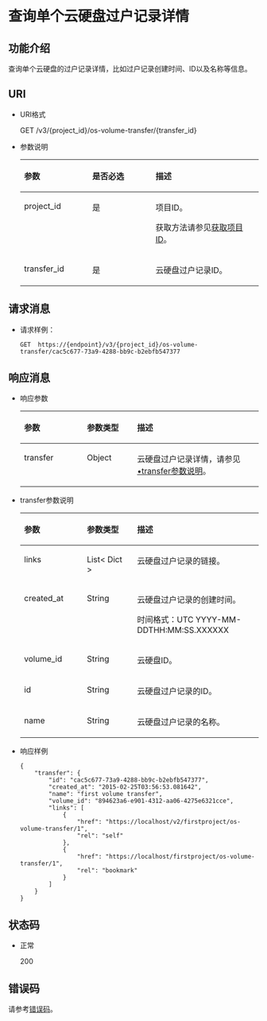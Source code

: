 # 查询单个云硬盘过户记录详情<a name="evs_04_3072"></a>

## 功能介绍<a name="zh-cn_topic_0092902035_section44805042171914"></a>

查询单个云硬盘的过户记录详情，比如过户记录创建时间、ID以及名称等信息。

## URI<a name="zh-cn_topic_0092887872_section21748494171940"></a>

-   URI格式

    GET /v3/\{project\_id\}/os-volume-transfer/\{transfer\_id\}

-   参数说明

    <a name="table5162674110529"></a>
    <table><thead align="left"><tr id="row4741724810529"><th class="cellrowborder" valign="top" width="28.57%" id="mcps1.1.4.1.1"><p id="p1559190910529"><a name="p1559190910529"></a><a name="p1559190910529"></a>参数</p>
    </th>
    <th class="cellrowborder" valign="top" width="26.529999999999998%" id="mcps1.1.4.1.2"><p id="p5498513910529"><a name="p5498513910529"></a><a name="p5498513910529"></a>是否必选</p>
    </th>
    <th class="cellrowborder" valign="top" width="44.9%" id="mcps1.1.4.1.3"><p id="p2461124910529"><a name="p2461124910529"></a><a name="p2461124910529"></a>描述</p>
    </th>
    </tr>
    </thead>
    <tbody><tr id="row4735411910529"><td class="cellrowborder" valign="top" width="28.57%" headers="mcps1.1.4.1.1 "><p id="p1047843010529"><a name="p1047843010529"></a><a name="p1047843010529"></a>project_id</p>
    </td>
    <td class="cellrowborder" valign="top" width="26.529999999999998%" headers="mcps1.1.4.1.2 "><p id="p4344649310529"><a name="p4344649310529"></a><a name="p4344649310529"></a>是</p>
    </td>
    <td class="cellrowborder" valign="top" width="44.9%" headers="mcps1.1.4.1.3 "><p id="p2950506910529"><a name="p2950506910529"></a><a name="p2950506910529"></a>项目ID。</p>
    <p id="p55811451337"><a name="p55811451337"></a><a name="p55811451337"></a>获取方法请参见<a href="获取项目ID.md">获取项目ID</a>。</p>
    </td>
    </tr>
    <tr id="row22943135111210"><td class="cellrowborder" valign="top" width="28.57%" headers="mcps1.1.4.1.1 "><p id="p53024664151925"><a name="p53024664151925"></a><a name="p53024664151925"></a>transfer_id</p>
    </td>
    <td class="cellrowborder" valign="top" width="26.529999999999998%" headers="mcps1.1.4.1.2 "><p id="p30503151925"><a name="p30503151925"></a><a name="p30503151925"></a>是</p>
    </td>
    <td class="cellrowborder" valign="top" width="44.9%" headers="mcps1.1.4.1.3 "><p id="p2470771151925"><a name="p2470771151925"></a><a name="p2470771151925"></a>云硬盘过户记录ID。</p>
    </td>
    </tr>
    </tbody>
    </table>


## 请求消息<a name="zh-cn_topic_0092902035_section3832507172056"></a>

-   请求样例：

    ```
    GET  https://{endpoint}/v3/{project_id}/os-volume-transfer/cac5c677-73a9-4288-bb9c-b2ebfb547377
    ```


## 响应消息<a name="section5804104214399"></a>

-   响应参数

    <a name="evs_04_2109_table6510124331610"></a>
    <table><thead align="left"><tr id="evs_04_2109_row1751054317165"><th class="cellrowborder" valign="top" width="26.32%" id="mcps1.1.4.1.1"><p id="evs_04_2109_p851014331611"><a name="evs_04_2109_p851014331611"></a><a name="evs_04_2109_p851014331611"></a>参数</p>
    </th>
    <th class="cellrowborder" valign="top" width="21.05%" id="mcps1.1.4.1.2"><p id="evs_04_2109_p5510174319163"><a name="evs_04_2109_p5510174319163"></a><a name="evs_04_2109_p5510174319163"></a>参数类型</p>
    </th>
    <th class="cellrowborder" valign="top" width="52.629999999999995%" id="mcps1.1.4.1.3"><p id="evs_04_2109_p45101438167"><a name="evs_04_2109_p45101438167"></a><a name="evs_04_2109_p45101438167"></a>描述</p>
    </th>
    </tr>
    </thead>
    <tbody><tr id="evs_04_2109_row175101243141616"><td class="cellrowborder" valign="top" width="26.32%" headers="mcps1.1.4.1.1 "><p id="evs_04_2109_p5510743171617"><a name="evs_04_2109_p5510743171617"></a><a name="evs_04_2109_p5510743171617"></a>transfer</p>
    </td>
    <td class="cellrowborder" valign="top" width="21.05%" headers="mcps1.1.4.1.2 "><p id="evs_04_2109_p115101943131611"><a name="evs_04_2109_p115101943131611"></a><a name="evs_04_2109_p115101943131611"></a>Object</p>
    </td>
    <td class="cellrowborder" valign="top" width="52.629999999999995%" headers="mcps1.1.4.1.3 "><p id="evs_04_2109_p14510134319169"><a name="evs_04_2109_p14510134319169"></a><a name="evs_04_2109_p14510134319169"></a>云硬盘过户记录详情，请参见<a href="#evs_04_2109_li61468331112723">•transfer参数说明</a>。</p>
    </td>
    </tr>
    </tbody>
    </table>

-   <a name="evs_04_2109_li61468331112723"></a>transfer参数说明

    <a name="evs_04_2109_zh-cn_topic_0092902035_table6685576181553"></a>
    <table><thead align="left"><tr id="evs_04_2109_zh-cn_topic_0092902035_row1296752181553"><th class="cellrowborder" valign="top" width="26.32%" id="mcps1.1.4.1.1"><p id="evs_04_2109_zh-cn_topic_0092902035_p37928058181553"><a name="evs_04_2109_zh-cn_topic_0092902035_p37928058181553"></a><a name="evs_04_2109_zh-cn_topic_0092902035_p37928058181553"></a>参数</p>
    </th>
    <th class="cellrowborder" valign="top" width="21.05%" id="mcps1.1.4.1.2"><p id="evs_04_2109_zh-cn_topic_0092902035_p52273840181553"><a name="evs_04_2109_zh-cn_topic_0092902035_p52273840181553"></a><a name="evs_04_2109_zh-cn_topic_0092902035_p52273840181553"></a>参数类型</p>
    </th>
    <th class="cellrowborder" valign="top" width="52.629999999999995%" id="mcps1.1.4.1.3"><p id="evs_04_2109_zh-cn_topic_0092902035_p42375363181553"><a name="evs_04_2109_zh-cn_topic_0092902035_p42375363181553"></a><a name="evs_04_2109_zh-cn_topic_0092902035_p42375363181553"></a>描述</p>
    </th>
    </tr>
    </thead>
    <tbody><tr id="evs_04_2109_zh-cn_topic_0092902035_row12974480107"><td class="cellrowborder" valign="top" width="26.32%" headers="mcps1.1.4.1.1 "><p id="evs_04_2109_zh-cn_topic_0092902035_p1097410819109"><a name="evs_04_2109_zh-cn_topic_0092902035_p1097410819109"></a><a name="evs_04_2109_zh-cn_topic_0092902035_p1097410819109"></a>links</p>
    </td>
    <td class="cellrowborder" valign="top" width="21.05%" headers="mcps1.1.4.1.2 "><p id="evs_04_2109_zh-cn_topic_0092902035_p797448121011"><a name="evs_04_2109_zh-cn_topic_0092902035_p797448121011"></a><a name="evs_04_2109_zh-cn_topic_0092902035_p797448121011"></a>List&lt; Dict &gt;</p>
    </td>
    <td class="cellrowborder" valign="top" width="52.629999999999995%" headers="mcps1.1.4.1.3 "><p id="evs_04_2109_zh-cn_topic_0092902035_p17974484101"><a name="evs_04_2109_zh-cn_topic_0092902035_p17974484101"></a><a name="evs_04_2109_zh-cn_topic_0092902035_p17974484101"></a>云硬盘过户记录的链接。</p>
    </td>
    </tr>
    <tr id="evs_04_2109_zh-cn_topic_0092902035_row862121220101"><td class="cellrowborder" valign="top" width="26.32%" headers="mcps1.1.4.1.1 "><p id="evs_04_2109_zh-cn_topic_0092902035_p1762112141010"><a name="evs_04_2109_zh-cn_topic_0092902035_p1762112141010"></a><a name="evs_04_2109_zh-cn_topic_0092902035_p1762112141010"></a>created_at</p>
    </td>
    <td class="cellrowborder" valign="top" width="21.05%" headers="mcps1.1.4.1.2 "><p id="evs_04_2109_zh-cn_topic_0092902035_p4623123109"><a name="evs_04_2109_zh-cn_topic_0092902035_p4623123109"></a><a name="evs_04_2109_zh-cn_topic_0092902035_p4623123109"></a>String</p>
    </td>
    <td class="cellrowborder" valign="top" width="52.629999999999995%" headers="mcps1.1.4.1.3 "><p id="evs_04_2109_zh-cn_topic_0092902035_p186221213104"><a name="evs_04_2109_zh-cn_topic_0092902035_p186221213104"></a><a name="evs_04_2109_zh-cn_topic_0092902035_p186221213104"></a>云硬盘过户记录的创建时间。</p>
    <p id="evs_04_2109_p8210113613819"><a name="evs_04_2109_p8210113613819"></a><a name="evs_04_2109_p8210113613819"></a><span id="evs_04_2109_text164869573817"><a name="evs_04_2109_text164869573817"></a><a name="evs_04_2109_text164869573817"></a>时间格式：UTC YYYY-MM-DDTHH:MM:SS.XXXXXX</span></p>
    </td>
    </tr>
    <tr id="evs_04_2109_zh-cn_topic_0092902035_row569771417102"><td class="cellrowborder" valign="top" width="26.32%" headers="mcps1.1.4.1.1 "><p id="evs_04_2109_zh-cn_topic_0092902035_p369761461010"><a name="evs_04_2109_zh-cn_topic_0092902035_p369761461010"></a><a name="evs_04_2109_zh-cn_topic_0092902035_p369761461010"></a>volume_id</p>
    </td>
    <td class="cellrowborder" valign="top" width="21.05%" headers="mcps1.1.4.1.2 "><p id="evs_04_2109_zh-cn_topic_0092902035_p769712143104"><a name="evs_04_2109_zh-cn_topic_0092902035_p769712143104"></a><a name="evs_04_2109_zh-cn_topic_0092902035_p769712143104"></a>String</p>
    </td>
    <td class="cellrowborder" valign="top" width="52.629999999999995%" headers="mcps1.1.4.1.3 "><p id="evs_04_2109_zh-cn_topic_0092902035_p56979145107"><a name="evs_04_2109_zh-cn_topic_0092902035_p56979145107"></a><a name="evs_04_2109_zh-cn_topic_0092902035_p56979145107"></a>云硬盘ID。</p>
    </td>
    </tr>
    <tr id="evs_04_2109_zh-cn_topic_0092902035_row2457217151019"><td class="cellrowborder" valign="top" width="26.32%" headers="mcps1.1.4.1.1 "><p id="evs_04_2109_zh-cn_topic_0092902035_p94571174106"><a name="evs_04_2109_zh-cn_topic_0092902035_p94571174106"></a><a name="evs_04_2109_zh-cn_topic_0092902035_p94571174106"></a>id</p>
    </td>
    <td class="cellrowborder" valign="top" width="21.05%" headers="mcps1.1.4.1.2 "><p id="evs_04_2109_zh-cn_topic_0092902035_p174577172105"><a name="evs_04_2109_zh-cn_topic_0092902035_p174577172105"></a><a name="evs_04_2109_zh-cn_topic_0092902035_p174577172105"></a>String</p>
    </td>
    <td class="cellrowborder" valign="top" width="52.629999999999995%" headers="mcps1.1.4.1.3 "><p id="evs_04_2109_zh-cn_topic_0092902035_p18457171718107"><a name="evs_04_2109_zh-cn_topic_0092902035_p18457171718107"></a><a name="evs_04_2109_zh-cn_topic_0092902035_p18457171718107"></a>云硬盘过户记录的ID。</p>
    </td>
    </tr>
    <tr id="evs_04_2109_zh-cn_topic_0092902035_row527752431012"><td class="cellrowborder" valign="top" width="26.32%" headers="mcps1.1.4.1.1 "><p id="evs_04_2109_zh-cn_topic_0092902035_p10277112415105"><a name="evs_04_2109_zh-cn_topic_0092902035_p10277112415105"></a><a name="evs_04_2109_zh-cn_topic_0092902035_p10277112415105"></a>name</p>
    </td>
    <td class="cellrowborder" valign="top" width="21.05%" headers="mcps1.1.4.1.2 "><p id="evs_04_2109_zh-cn_topic_0092902035_p4277132441017"><a name="evs_04_2109_zh-cn_topic_0092902035_p4277132441017"></a><a name="evs_04_2109_zh-cn_topic_0092902035_p4277132441017"></a>String</p>
    </td>
    <td class="cellrowborder" valign="top" width="52.629999999999995%" headers="mcps1.1.4.1.3 "><p id="evs_04_2109_zh-cn_topic_0092902035_p827720241108"><a name="evs_04_2109_zh-cn_topic_0092902035_p827720241108"></a><a name="evs_04_2109_zh-cn_topic_0092902035_p827720241108"></a>云硬盘过户记录的名称。</p>
    </td>
    </tr>
    </tbody>
    </table>

-   响应样例

    ```
    {
        "transfer": {
            "id": "cac5c677-73a9-4288-bb9c-b2ebfb547377", 
            "created_at": "2015-02-25T03:56:53.081642", 
            "name": "first volume transfer", 
            "volume_id": "894623a6-e901-4312-aa06-4275e6321cce", 
            "links": [
                {
                    "href": "https://localhost/v2/firstproject/os-volume-transfer/1", 
                    "rel": "self"
                }, 
                {
                    "href": "https://localhost/firstproject/os-volume-transfer/1", 
                    "rel": "bookmark"
                }
            ]
        }
    }
    ```


## 状态码<a name="zh-cn_topic_0092887872_section10353980172239"></a>

-   正常

    200


## 错误码<a name="section431317151242"></a>

请参考[错误码](错误码.md)。

